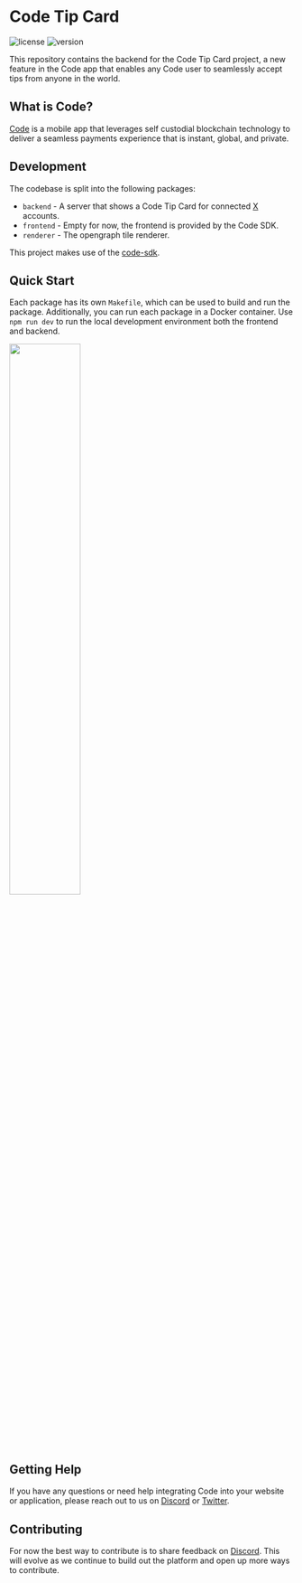 # Code Tip Card
![license][license-image]
![version][version-image]

[version-image]: https://img.shields.io/badge/version-0.1.0-blue.svg?style=flat
[license-image]: https://img.shields.io/badge/license-MIT-blue.svg?style=flat

This repository contains the backend for the Code Tip Card project, a new feature in the Code app that enables any Code user to seamlessly accept tips from anyone in the world.

##  What is Code?

[Code](https://getcode.com) is a mobile app that leverages self custodial 
blockchain technology to deliver a seamless payments experience that is instant, 
global, and private. 

## Development
The codebase is split into the following packages:

* `backend` - A server that shows a Code Tip Card for connected [X](https://x.com) accounts.
* `frontend` - Empty for now, the frontend is provided by the Code SDK.
* `renderer` - The opengraph tile renderer.

This project makes use of the [code-sdk](https://github.com/code-wallet/code-sdk).

## Quick Start
Each package has its own `Makefile`, which can be used to build and run the package. Additionally, you can run each package in a Docker container. Use `npm run dev` to run the local development environment both the frontend and backend.

<img width="50%" src="https://github.com/code-payments/code-cash-links/assets/623790/574c90bb-1bf5-42a8-85a3-bd03e678b64c">


## Getting Help

If you have any questions or need help integrating Code into your website or application, please reach out to us on [Discord](https://discord.gg/T8Tpj8DBFp) or [Twitter](https://twitter.com/getcode).

##  Contributing

For now the best way to contribute is to share feedback on [Discord](https://discord.gg/T8Tpj8DBFp). This will evolve as we continue to build out the platform and open up more ways to contribute. 
